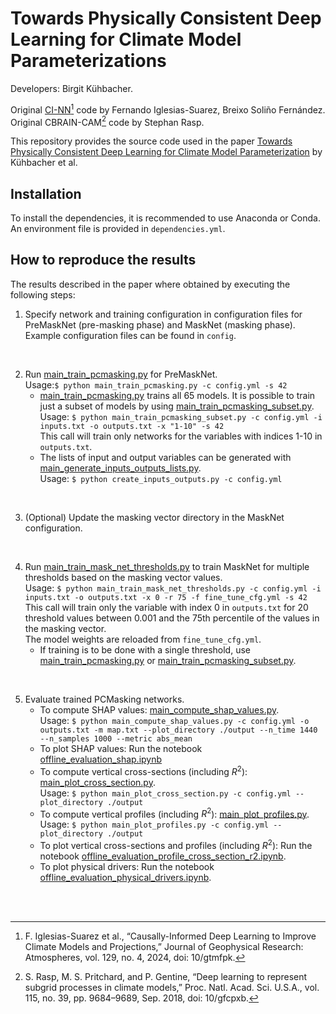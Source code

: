 # Towards Physically Consistent Deep Learning for Climate Model Parameterizations

Developers: Birgit K&uuml;hbacher.   

Original [CI-NN](https://github.com/EyringMLClimateGroup/iglesias-suarez23jgr_CausalNNCAM)[^1] code by Fernando Iglesias-Suarez, Breixo Soliño Fernández.  
Original CBRAIN-CAM[^2] code by Stephan Rasp.  

This repository provides the source code used in the paper [Towards Physically Consistent Deep Learning for Climate Model Parameterization](https://arxiv.org/abs/2406.03920) by K&uuml;hbacher et al. 

[//]: # (Corresponding DOI: todo)

## Installation

To install the dependencies, it is recommended to use Anaconda or Conda. An environment file is provided in `dependencies.yml`.

## How to reproduce the results

The results described in the paper where obtained by executing the following steps:

1. Specify network and training configuration in configuration files for PreMaskNet (pre-masking phase) and MaskNet (masking phase). <br>Example configuration files can be found in `config`. 
    <p> <br> </p>
2. Run [main_train_pcmasking.py](main_train_pcmasking.py) for PreMaskNet. <br>Usage:`$ python main_train_pcmasking.py -c config.yml -s 42`
    * [main_train_pcmasking.py](main_train_pcmasking.py) trains all 65 models. It is possible to train just a subset of models by using [main_train_pcmasking_subset.py](main_train_pcmasking_subset.py). <br>Usage: `$ python main_train_pcmasking_subset.py -c config.yml -i inputs.txt -o outputs.txt -x "1-10" -s 42` <br>This call will train only networks for the variables with indices 1-10 in `outputs.txt`.
    * The lists of input and output variables can be generated with [main_generate_inputs_outputs_lists.py](main_generate_inputs_outputs_lists.py). <br>Usage: `$ python create_inputs_outputs.py -c config.yml`
    <p> <br> </p>
3. (Optional) Update the masking vector directory in the MaskNet configuration. 
    <p> <br> </p>
4. Run [main_train_mask_net_thresholds.py](main_train_mask_net_thresholds.py) to train MaskNet for multiple thresholds based on the masking vector values. <br>Usage: `$ python main_train_mask_net_thresholds.py -c config.yml -i inputs.txt -o outputs.txt -x 0 -r 75 -f fine_tune_cfg.yml -s 42` <br>This call will train only the variable with index 0 in `outputs.txt` for 20 threshold values between 0.001 and the 75th percentile of the values in the masking vector. <br>The model weights are reloaded from `fine_tune_cfg.yml`.  
    * If training is to be done with a single threshold, use [main_train_pcmasking.py](main_train_pcmasking.py) or [main_train_pcmasking_subset.py](main_train_pcmasking_subset.py). 
    <p> <br> </p>
5. Evaluate trained PCMasking networks.
    * To compute SHAP values: [main_compute_shap_values.py](pcmasking%2Foffline_evaluation%2Fmain_compute_shap_values.py). <br>Usage: `$ python main_compute_shap_values.py -c config.yml -o outputs.txt -m map.txt --plot_directory ./output --n_time 1440 --n_samples 1000 --metric abs_mean` 
    * To plot SHAP values: Run the notebook [offline_evaluation_shap.ipynb](notebooks%2Foffline_evaluation_shap.ipynb)
    * To compute vertical cross-sections (including $R^2$): [main_plot_cross_section.py](pcmasking%2Foffline_evaluation%2Fmain_plot_cross_section.py). <br>Usage: `$ python main_plot_cross_section.py -c config.yml --plot_directory ./output`
    * To compute vertical profiles (including $R^2$): [main_plot_profiles.py](pcmasking%2Foffline_evaluation%2Fmain_plot_profiles.py). <br>Usage: `$ python main_plot_profiles.py -c config.yml --plot_directory ./output`
    * To plot vertical cross-sections and profiles (including $R^2$): Run the notebook [offline_evaluation_profile_cross_section_r2.ipynb](notebooks%2Foffline_evaluation_profile_cross_section_r2.ipynb).
    * To plot physical drivers: Run the notebook [offline_evaluation_physical_drivers.ipynb](notebooks%2Foffline_evaluation_physical_drivers.ipynb). 
   
<p> <br><br> </p>

[^1]: F. Iglesias-Suarez et al., “Causally-Informed Deep Learning to Improve Climate Models and Projections,” Journal of Geophysical Research: Atmospheres, vol. 129, no. 4, 2024, doi: 10/gtmfpk.  
[^2]: S. Rasp, M. S. Pritchard, and P. Gentine, “Deep learning to represent subgrid processes in climate models,” Proc. Natl. Acad. Sci. U.S.A., vol. 115, no. 39, pp. 9684–9689, Sep. 2018, doi: 10/gfcpxb.
